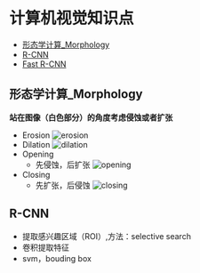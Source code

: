 # 计算机视觉知识点

* [形态学计算_Morphology](#形态学计算_Morphology)
* [R-CNN](#R-CNN)
* [Fast R-CNN]()

<span id="形态学计算_Morphology"></span>
## 形态学计算_Morphology
**站在图像（白色部分）的角度考虑侵蚀或者扩张**  
* Erosion
![erosion](https://i.ibb.co/2YRpPCL/erosion.png)
* Dilation
![dilation](https://i.ibb.co/Yp2jH6D/dilation.png)
* Opening
  * 先侵蚀，后扩张
  ![opening](https://i.ibb.co/xCsqPZY/opening.png)
* Closing
  * 先扩张，后侵蚀
  ![closing](https://i.ibb.co/SP7M4BZ/closing.png)
  
<span id="R-CNN"></span>
## R-CNN
* 提取感兴趣区域（ROI）,方法：selective search
* 卷积提取特征
* svm，bouding box
